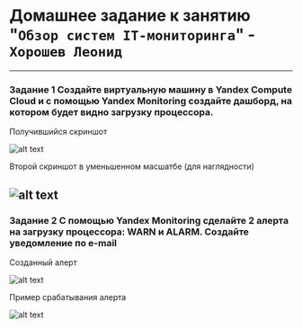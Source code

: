 # Домашнее задание к занятию "`Обзор систем IT-мониторинга`" - `Хорошев Леонид`

---

### Задание 1 Создайте виртуальную машину в Yandex Compute Cloud и с помощью Yandex Monitoring создайте дашборд, на котором будет видно загрузку процессора.

Получившийся скриншот

![alt text](https://github.com/LeonidKhoroshev/hw-08-01-monitoring/blob/main/monitoring1.1.png)

Второй скриншот в уменьшенном масшатбе (для наглядности)

![alt text](https://github.com/LeonidKhoroshev/hw-08-01-monitoring/blob/main/monitoring1.2.png)
---

### Задание 2 С помощью Yandex Monitoring сделайте 2 алерта на загрузку процессора: WARN и ALARM. Создайте уведомление по e-mail

Созданный алерт

![alt text](https://github.com/LeonidKhoroshev/hw-08-01-monitoring/blob/main/monitoring1.3.png)


Пример срабатывания алерта

![alt text](https://github.com/LeonidKhoroshev/hw-08-01-monitoring/blob/main/monitoring1.4.png)
